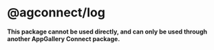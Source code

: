 # @agconnect/log

**This package cannot be used directly, and can only be used through another AppGallery Connect package.**
